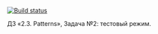 [![Build status](https://ci.appveyor.com/api/projects/status/06fgrlsb7orkmqq5?svg=true)](https://ci.appveyor.com/project/Vladimirodin/testmode)

ДЗ «2.3. Patterns», Задача №2: тестовый режим.